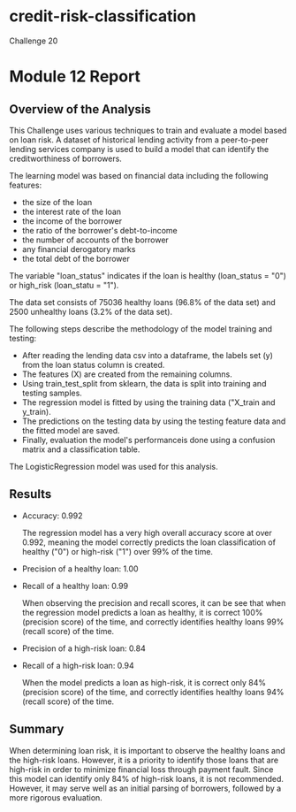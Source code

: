 # credit-risk-classification
Challenge 20

# Module 12 Report 

## Overview of the Analysis

This Challenge uses various techniques to train and evaluate a model based on loan risk. A dataset of historical lending activity from a peer-to-peer lending services company is used to build a model that can identify the creditworthiness of borrowers.

The learning model was based on financial data including the following features:

-  the size of the loan
-  the interest rate of the loan
-  the income of the borrower
-  the ratio of the borrower's debt-to-income
-  the number of accounts of the borrower
-  any financial derogatory marks
-  the total debt of the borrower

The variable "loan_status" indicates if the loan is healthy (loan_status = "0") or high_risk (loan_statu = "1").

The data set consists of 75036 healthy loans (96.8% of the data set) and 2500 unhealthy loans (3.2% of the data set).

The following steps describe the methodology of the model training and testing:

- After reading the lending data csv into a dataframe, the labels set (y) from the loan status column is created. 
- The features (X) are created from the remaining columns.
- Using train_test_split from sklearn, the data is split into training and testing samples.
- The regression model is fitted by using the training data ("X_train and y_train).
- The predictions on the testing data by using the testing feature data and the fitted model are saved.
- Finally, evaluation the model's performanceis done using a confusion matrix and a classification table.

The LogisticRegression model was used for this analysis.

## Results

  - Accuracy: 0.992 

      The regression model has a very high overall accuracy score at over 0.992, meaning the model correctly predicts the loan classification of healthy ("0") or high-risk ("1") over 99% of the time. 

  - Precision of a healthy loan: 1.00
  - Recall of a healthy loan: 0.99

      When observing the precision and recall scores, it can be see that when the regression model predicts a loan as healthy, it is correct 100% (precision score) of the time, and correctly identifies healthy loans 99% (recall score) of the time.

  - Precision of a high-risk loan: 0.84
  - Recall of a high-risk loan: 0.94

      When the model predicts a loan as high-risk, it is correct only 84% (precision score) of the time, and correctly identifies healthy loans 94% (recall score) of the time.


## Summary

When determining loan risk, it is important to observe the healthy loans and the high-risk loans. However, it is a priority to identify those loans that are high-risk in order to minimize financial loss through payment fault. Since this model can identify only 84% of high-risk loans, it is not recommended. However, it may serve well as an initial parsing of borrowers, followed by a more rigorous evaluation.

